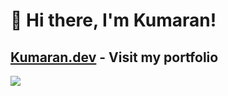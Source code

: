 
# 👋 Hi there, I'm Kumaran! 

## <a href="https://kumaran-dev.netlify.app/">Kumaran.dev</a> - Visit my portfolio

<img src="https://github-readme-stats.vercel.app/api/top-langs/?username=Kumaran&layout=compact" />


